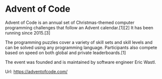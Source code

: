 # Advent of Code

Advent of Code is an annual set of Christmas-themed computer programming challenges that follow an Advent calendar.[1][2] It has been running since 2015.[3]

The programming puzzles cover a variety of skill sets and skill levels and can be solved using any programming language. Participants also compete based on speed on both global and private leaderboards.[1]

The event was founded and is maintained by software engineer Eric Wastl. 

Url: https://adventofcode.com/